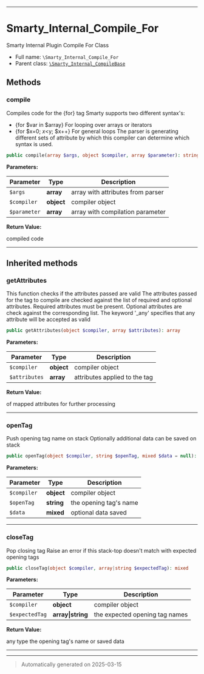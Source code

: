 ***

# Smarty_Internal_Compile_For

Smarty Internal Plugin Compile For Class



* Full name: `\Smarty_Internal_Compile_For`
* Parent class: [`\Smarty_Internal_CompileBase`](./Smarty_Internal_CompileBase.md)




## Methods


### compile

Compiles code for the {for} tag
Smarty supports two different syntax's:
- {for $var in $array}
For looping over arrays or iterators
- {for $x=0; $x<$y; $x++}
For general loops
The parser is generating different sets of attribute by which this compiler can
determine which syntax is used.

```php
public compile(array $args, object $compiler, array $parameter): string
```








**Parameters:**

| Parameter | Type | Description |
|-----------|------|-------------|
| `$args` | **array** | array with attributes from parser |
| `$compiler` | **object** | compiler object |
| `$parameter` | **array** | array with compilation parameter |


**Return Value:**

compiled code




***


## Inherited methods


### getAttributes

This function checks if the attributes passed are valid
The attributes passed for the tag to compile are checked against the list of required and
optional attributes. Required attributes must be present. Optional attributes are check against
the corresponding list. The keyword '_any' specifies that any attribute will be accepted
as valid

```php
public getAttributes(object $compiler, array $attributes): array
```








**Parameters:**

| Parameter | Type | Description |
|-----------|------|-------------|
| `$compiler` | **object** | compiler object |
| `$attributes` | **array** | attributes applied to the tag |


**Return Value:**

of mapped attributes for further processing




***

### openTag

Push opening tag name on stack
Optionally additional data can be saved on stack

```php
public openTag(object $compiler, string $openTag, mixed $data = null): mixed
```








**Parameters:**

| Parameter | Type | Description |
|-----------|------|-------------|
| `$compiler` | **object** | compiler object |
| `$openTag` | **string** | the opening tag&#039;s name |
| `$data` | **mixed** | optional data saved |





***

### closeTag

Pop closing tag
Raise an error if this stack-top doesn't match with expected opening tags

```php
public closeTag(object $compiler, array|string $expectedTag): mixed
```








**Parameters:**

| Parameter | Type | Description |
|-----------|------|-------------|
| `$compiler` | **object** | compiler object |
| `$expectedTag` | **array&#124;string** | the expected opening tag names |


**Return Value:**

any type the opening tag's name or saved data




***


***
> Automatically generated on 2025-03-15
